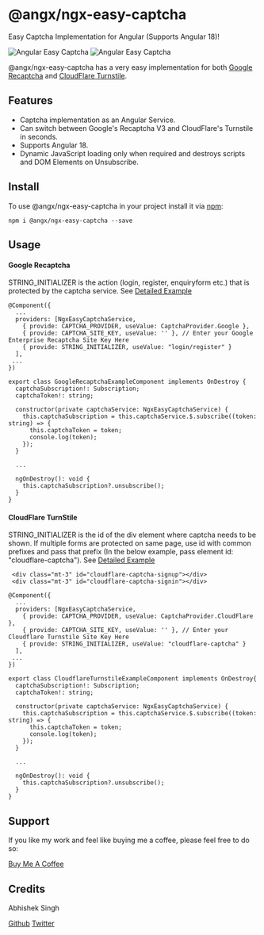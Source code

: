 # @angx/ngx-easy-captcha

Easy Captcha Implementation for Angular (Supports Angular 18)!

![Angular Easy Captcha](https://raw.githubusercontent.com/angx-libs/ngx-easycaptcha/master/src/assets/google.png) ![Angular Easy Captcha](https://raw.githubusercontent.com/angx-libs/ngx-easycaptcha/master/src/assets/cloudflare.png)

@angx/ngx-easy-captcha has a very easy implementation for both [Google Recaptcha](https://www.google.com/recaptcha/about) and [CloudFlare Turnstile](https://www.cloudflare.com/en-in/products/turnstile).

## Features ##

- Captcha implementation as an Angular Service.
- Can switch between Google's Recaptcha V3 and CloudFlare's Turnstile in seconds.
- Supports Angular 18.
- Dynamic JavaScript loading only when required and destroys scripts and DOM Elements on Unsubscribe.

## Install ##

To use @angx/ngx-easy-captcha in your project install it via [npm](https://www.npmjs.com/package/@angx/ngx-easy-captcha):

```
npm i @angx/ngx-easy-captcha --save
```

## Usage ##

#### Google Recaptcha ####

STRING_INITIALIZER is the action (login, register, enquiryform etc.) that is protected by the captcha service. See [Detailed Example](https://github.com/angx-libs/ngx-easy-captcha/tree/master/src/app/google-recaptcha-example)

```
@Component({
  ...
  providers: [NgxEasyCaptchaService,
    { provide: CAPTCHA_PROVIDER, useValue: CaptchaProvider.Google },
    { provide: CAPTCHA_SITE_KEY, useValue: '' }, // Enter your Google Enterprise Recaptcha Site Key Here
    { provide: STRING_INITIALIZER, useValue: "login/register" }
  ],
 ...
})

export class GoogleRecaptchaExampleComponent implements OnDestroy {
  captchaSubscription!: Subscription;
  captchaToken!: string;

  constructor(private captchaService: NgxEasyCaptchaService) {
    this.captchaSubscription = this.captchaService.$.subscribe((token: string) => {
      this.captchaToken = token;
      console.log(token);
    });
  }

  ...

  ngOnDestroy(): void {
    this.captchaSubscription?.unsubscribe();
  }
}
```
#### CloudFlare TurnStile ####

STRING_INITIALIZER is the id of the div element where captcha needs to be shown. If multiple forms are protected on same page, use id with common prefixes and pass that prefix (In the below example, pass element id: "cloudflare-captcha"). See [Detailed Example](https://github.com/angx-libs/ngx-easy-captcha/tree/master/src/app/cloudflare-turnstile-example)

```
 <div class="mt-3" id="cloudflare-captcha-signup"></div>
 <div class="mt-3" id="cloudflare-captcha-signin"></div>
```

```
@Component({
  ...
  providers: [NgxEasyCaptchaService,
    { provide: CAPTCHA_PROVIDER, useValue: CaptchaProvider.CloudFlare },
    { provide: CAPTCHA_SITE_KEY, useValue: '' }, // Enter your Cloudflare Turnstile Site Key Here
    { provide: STRING_INITIALIZER, useValue: "cloudflare-captcha" }
  ],
 ...
})

export class CloudflareTurnstileExampleComponent implements OnDestroy{
  captchaSubscription!: Subscription;
  captchaToken!: string;

  constructor(private captchaService: NgxEasyCaptchaService) {
    this.captchaSubscription = this.captchaService.$.subscribe((token: string) => {
      this.captchaToken = token;
      console.log(token);
    });
  }

  ...

  ngOnDestroy(): void {
    this.captchaSubscription?.unsubscribe();
  }
}
```

## Support ##

If you like my work and feel like buying me a coffee, please feel free to do so: 

[Buy Me A Coffee](https://buymeacoffee.com/er.abhishek)

## Credits ##

Abhishek Singh 

[Github](https://github.com/asingh0601)
[Twitter](https://twitter.com/only_abhishek)